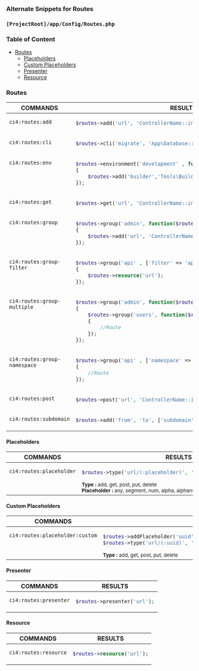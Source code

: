 ### Alternate Snippets for Routes

### `[ProjectRoot]/app/Config/Routes.php`

### Table of Content
<!-- - [Alternate Snippets for Routes](#alternate-snippets-for-routes)
- [`[ProjectRoot]/app/Config/Routes.php`](#projectrootappconfigroutesphp)
- [Table of Content](#table-of-content) -->
- [Routes](#routes)
  - [Placeholders](#placeholders)
  - [Custom Placeholders](#custom-placeholders)
  - [Presenter](#presenter)
  - [Resource](#resource)

### Routes
<table style="width:100%">
<thead>
<tr>
<th align="center">COMMANDS</th>
<th align="center">RESULTS</th>
</tr>
</thead>
<tbody>
<tr>
<td nowrap style="vertical-align: top;">

```code
ci4:routes:add
```

</td>
<td nowrap>

```php
$routes->add('url', 'ControllerName::index');
```
</td>
</tr>
<!--  -->
<tr>
<td nowrap style="vertical-align: top;">

```code
ci4:routes:cli
```

</td>
<td nowrap>

```php
$routes->cli('migrate', 'App\Database::migrate');
```
</td>
</tr>
<!--  -->
<tr>
<td nowrap style="vertical-align: top;">

```code
ci4:routes:env
```

</td>
<td nowrap>

```php
$routes->environment('development' , function($routes)
{
    $routes->add('builder','Tools\Builder::index');
});
```
</td>
</tr>
<!--  -->
<tr>
<td nowrap style="vertical-align: top;">

```code
ci4:routes:get
```

</td>
<td nowrap>

```php
$routes->get('url', 'ControllerName::index');
```
</td>
</tr>
<!--  -->
<tr>
<td nowrap style="vertical-align: top;">

```code
ci4:routes:group
```

</td>
<td nowrap>

```php
$routes->group('admin', function($routes)
{
    $routes->add('url', 'ControllerName::index');
});
```
</td>
</tr>
<!--  -->
<tr>
<td nowrap style="vertical-align: top;">

```code
ci4:routes:group-filter
```

</td>
<td nowrap>

```php
$routes->group('api' , ['filter' => 'api-auth'], function($routes)
{
    $routes->resource('url');
});
```
</td>
</tr>
<!--  -->
<tr>
<td nowrap style="vertical-align: top;">

```code
ci4:routes:group-multiple
```

</td>
<td nowrap>

```php
$routes->group('admin', function($routes)
{
    $routes->group('users', function($routes)
    {
        //Route
    });
});
```
</td>
</tr>
<!--  -->
<tr>
<td nowrap style="vertical-align: top;">

```code
ci4:routes:group-namespace
```

</td>
<td nowrap>

```php
$routes->group('api' , ['namespace' => 'App\API\v1'], function($routes)
{
    //Route
});
```
</td>
</tr>
<!--  -->
<tr>
<td nowrap style="vertical-align: top;">

```code
ci4:routes:post
```

</td>
<td nowrap>

```php
$routes->post('url', 'ControllerName::index');
```
</td>
</tr>
<!--  -->
<tr>
<td nowrap style="vertical-align: top;">

```code
ci4:routes:subdomain
```

</td>
<td nowrap>

```php
$routes->add('from', 'to', ['subdomain' => '*']);
```
</td>
</tr>
</tbody>
</table>

#### Placeholders
<table style="width:100%">
<thead>
<tr>
<th align="center">COMMANDS</th>
<th align="center">RESULTS</th>
</tr>
</thead>
<tbody>
<tr>
<td nowrap style="vertical-align: top;">

```code
ci4:routes:placeholder
```

</td>
<td nowrap>

```php
$routes->type('url/(:placeholder)', 'ControllerName::index/$1');
```
<small>
<strong>Type : </strong>add, get, post, put, delete<br>
<strong>Placeholder : </strong>any, segment, num, alpha, alphanum, hash<br>
</small>
</td>
</tr>
</tbody>
</table>

#### Custom Placeholders
<table style="width:100%">
<thead>
<tr>
<th align="center">COMMANDS</th>
<th align="center">RESULTS</th>
</tr>
</thead>
<tbody>
<tr>
<td nowrap style="vertical-align: top;">

```code
ci4:routes:placeholder:custom
```

</td>
<td nowrap>

```php
$routes->addPlaceholder('uuid', '[0-9a-f]{8}-[0-9a-f]{4}-[0-9a-f]{4}-[0-9a-f]{4}-[0-9a-f]{12}');
$routes->type('url/(:uuid)', 'ControllerName::index/$1');
```
<small>
<strong>Type : </strong>add, get, post, put, delete<br>
</small>
</td>
</tr>
<!--  -->
</tbody>
</table>

#### Presenter
<table style="width:100%">
<thead>
<tr>
<th align="center">COMMANDS</th>
<th align="center">RESULTS</th>
</tr>
</thead>
<tbody>
<tr>
<td nowrap style="vertical-align: top;">

```code
ci4:routes:presenter
```

</td>
<td nowrap>

```php
$routes->presenter('url');
```
</td>
</tr>
</tbody>
</table>

#### Resource
<table style="width:100%">
<thead>
<tr>
<th align="center">COMMANDS</th>
<th align="center">RESULTS</th>
</tr>
</thead>
<tbody>
<tr>
<td nowrap style="vertical-align: top;">

```code
ci4:routes:resource
```

</td>
<td nowrap>

```php
$routes->resource('url');
```
</td>
</tr>
</tbody>
</table>
